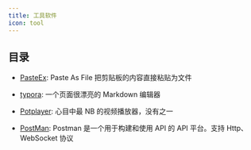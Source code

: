 ```yaml
---
title: 工具软件
icon: tool
---
```


## 目录

- [PasteEx](https://github.com/huiyadanli/PasteEx): Paste As File 把剪贴板的内容直接粘贴为文件

- [typora](https://www.typora.io/): 一个页面很漂亮的 Markdown 编辑器

- [Potplayer](https://potplayer.daum.net/?lang=zh_CN): 心目中最 NB 的视频播放器，没有之一

- [PostMan](): Postman 是一个用于构建和使用 API 的 API 平台。支持 Http、WebSocket 协议